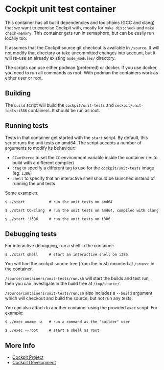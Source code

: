 # Cockpit unit test container

This container has all build dependencies and toolchains (GCC and clang) that
we want to exercise Cockpit with, mostly for `make distcheck` and `make
check-memory`. This container gets run in semaphore, but can be easily run
locally too.

It assumes that the Cockpit source git checkout is available in `/source`. It
will not modify that directory or take uncommitted changes into account, but it
will re-use an already existing `node_modules/` directory.

The scripts can use either podman (preferred) or docker. If you use docker, you
need to run all commands as root. With podman the containers work as either user
or root.

## Building

The `build` script will build the `cockpit/unit-tests` and
`cockpit/unit-tests:i386` containers.  It should be run as root.

## Running tests

Tests in that container get started with the `start` script.  By default, this
script runs the unit tests on amd64.  The script accepts a number of arguments
to modify its behaviour:

 - `CC=othercc` to set the `CC` environment variable inside the container (ie:
   to build with a different compiler)
 - `:tag` to specify a different tag to use for the `cockpit/unit-tests` image
   (eg: `i386`)
 - `shell` to specify that an interactive shell should be launched instead of
   running the unit tests

Some examples:

    $ ./start           # run the unit tests on amd64

    $ ./start CC=clang  # run the unit tests on amd64, compiled with clang

    $ ./start :i386     # run the unit tests on i386

## Debugging tests

For interactive debugging, run a shell in the container:

    $ ./start shell     # start an interactive shell on i386

You will find the cockpit source tree (from the host) mounted at `/source` in
the container.

`/source/containers/unit-tests/run.sh` will start the builds and test run, then
you can investigate in the build tree at `/tmp/source/`.

`/source/containers/unit-tests/run.sh` also includes a `--build` argument which
will checkout and build the source, but not run any tests.

You can also attach to another container using the provided `exec` script.  For example:

    $ ./exec uname -a   # run a command as the "builder" user

    $ ./exec --root     # start a shell as root

## More Info

 * [Cockpit Project](https://cockpit-project.org)
 * [Cockpit Development](https://github.com/cockpit-project/cockpit)
